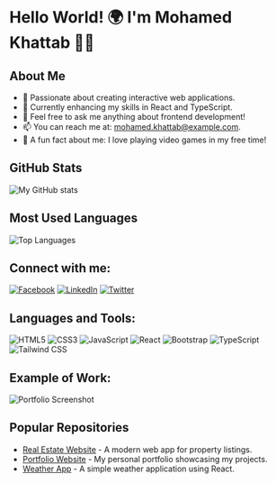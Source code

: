 # Hello World! 🌍 I'm Mohamed Khattab 👨‍💻

## About Me
- 🌟 Passionate about creating interactive web applications.
- 🔧 Currently enhancing my skills in React and TypeScript.
- 💬 Feel free to ask me anything about frontend development!
- 📫 You can reach me at: mohamed.khattab@example.com.
- 🎉 A fun fact about me: I love playing video games in my free time!

## GitHub Stats
![My GitHub stats](https://github-readme-stats.vercel.app/api?username=Khattab&show_icons=true&theme=tokyonight)

## Most Used Languages
![Top Languages](https://github-readme-stats.vercel.app/api/top-langs/?username=Khattab&layout=compact&theme=tokyonight)

## Connect with me:
[![Facebook](https://img.shields.io/badge/Facebook-blue?style=flat&logo=facebook)](https://facebook.com/yourprofile)
[![LinkedIn](https://img.shields.io/badge/LinkedIn-blue?style=flat&logo=linkedin)](https://linkedin.com/in/yourprofile)
[![Twitter](https://img.shields.io/badge/Twitter-blue?style=flat&logo=twitter)](https://twitter.com/yourprofile)

## Languages and Tools:
![HTML5](https://img.shields.io/badge/HTML5-E34F26?style=flat&logo=html5&logoColor=white)
![CSS3](https://img.shields.io/badge/CSS3-1572B6?style=flat&logo=css3&logoColor=white)
![JavaScript](https://img.shields.io/badge/JavaScript-black?style=flat&logo=javascript)
![React](https://img.shields.io/badge/React-20232A?style=flat&logo=react&logoColor=61DAFB)
![Bootstrap](https://img.shields.io/badge/Bootstrap-563D7C?style=flat&logo=bootstrap&logoColor=white)
![TypeScript](https://img.shields.io/badge/TypeScript-3178C6?style=flat&logo=typescript&logoColor=white)
![Tailwind CSS](https://img.shields.io/badge/Tailwind%20CSS-06B6D4?style=flat&logo=tailwind-css&logoColor=white)

## Example of Work:
![Portfolio Screenshot](link_to_your_project_image)

## Popular Repositories
- [Real Estate Website](https://github.com/Khattab/Real-estate-website) - A modern web app for property listings.
- [Portfolio Website](https://github.com/Khattab/Portfolio) - My personal portfolio showcasing my projects.
- [Weather App](https://github.com/Khattab/Weather-App) - A simple weather application using React.

